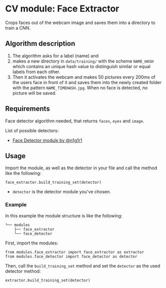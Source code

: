 # CV module: Face Extractor
Crops faces out of the webcam image and saves them into a directory to train a CNN.

## Algorithm description

1. The algorithm asks for a label (name) and 
2. makes a new directory in `data/training/` with the scheme `NAME_HASH` which contains an unique hash value to distinguish similar or equal labels from each other. 
3. Then it activates the webcam and makes 50 pictures every 200ms of the users face in front of it and saves them into the newly created folder with the pattern `NAME_TIMEHASH.jpg`. When no face is detected, no picture will be saved.

## Requirements

Face detector algorithm needed, that returns `faces`, `eyes` and `image`. 

List of possible detectors:

- [Face Detector module by @n1g1r1](https://github.com/n1g1r1/cv-module-face-detector)

## Usage

Import the module, as well as the detector in your file and call the method like the following:

```
face_extractor.build_training_set(detector)
```

- `detector` is the detector module you've chosen.

### Example

In this example the module structure is like the following:
```
└── modules
    ├── face_extractor
    └── face_detector
``` 

First, import the modules:

```
from modules.face_extractor import face_extractor as extractor
from modules.face_detector import face_detector as detector
```

Then, call the `build_training_set` method and set the `detector` as the used detector method:

```
extractor.build_training_set(detector)
```
